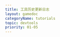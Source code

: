 ```yaml
---
title: 工具历史更新日志
layout: gamedoc
categoryName: tutorials
topic: devtools
priority: 01-05
---
```


<!-- md game/tutorials/devtools/_uplog/tool.md -->
<!-- md game/tutorials/devtools/_uplog/compile.md -->
